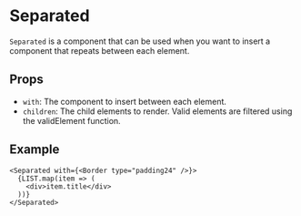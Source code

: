 # Separated

`Separated` is a component that can be used when you want to insert a component that repeats between each element.

## Props

- `with`: The component to insert between each element.
- `children`: The child elements to render. Valid elements are filtered using the validElement function.

## Example

```tsx
<Separated with={<Border type="padding24" />}>
  {LIST.map(item => (
    <div>item.title</div>
  ))}
</Separated>
```
